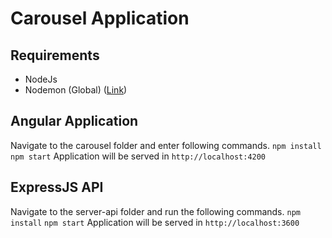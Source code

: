 # Carousel Application

## Requirements 
- NodeJs
- Nodemon (Global) ([Link](https://www.npmjs.com/package/nodemon))

## Angular Application
Navigate to the carousel folder and enter following commands.
`npm install`
`npm start`
Application will be served in `http://localhost:4200`

## ExpressJS API
Navigate to the server-api folder and run the following commands.
`npm install`
`npm start`
Application will be served in `http://localhost:3600`

